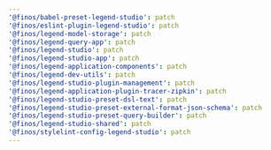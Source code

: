```yaml
---
'@finos/babel-preset-legend-studio': patch
'@finos/eslint-plugin-legend-studio': patch
'@finos/legend-model-storage': patch
'@finos/legend-query-app': patch
'@finos/legend-studio': patch
'@finos/legend-studio-app': patch
'@finos/legend-application-components': patch
'@finos/legend-dev-utils': patch
'@finos/legend-studio-plugin-management': patch
'@finos/legend-application-plugin-tracer-zipkin': patch
'@finos/legend-studio-preset-dsl-text': patch
'@finos/legend-studio-preset-external-format-json-schema': patch
'@finos/legend-studio-preset-query-builder': patch
'@finos/legend-studio-shared': patch
'@finos/stylelint-config-legend-studio': patch
---
```

